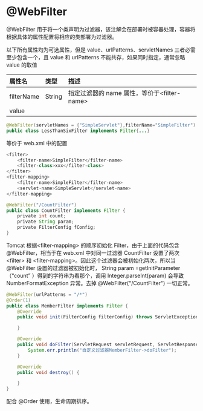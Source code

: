 # @WebFilter

@WebFilter 用于将一个类声明为过滤器，该注解会在部署时被容器处理，容器将根据具体的属性配置将相应的类部署为过滤器。

 以下所有属性均为可选属性，但是 value、urlPatterns、servletNames 三者必需至少包含一个，且 value 和 urlPatterns 不能共存，如果同时指定，通常忽略 value 的取值 

| 属性名 | 类型 | 描述 |
| :--- | :--- | :--- |
| filterName | String | 指定过滤器的 name 属性，等价于&lt;filter-name&gt; |
| value |  |  |

```java
@WebFilter(servletNames = {"SimpleServlet"},filterName="SimpleFilter") 
public class LessThanSixFilter implements Filter{...}
```

等价于 web.xml 中的配置

```java
<filter> 
    <filter-name>SimpleFilter</filter-name> 
    <filter-class>xxx</filter-class> 
</filter> 
<filter-mapping> 
    <filter-name>SimpleFilter</filter-name> 
    <servlet-name>SimpleServlet</servlet-name> 
</filter-mapping>
```

```java
@WebFilter("/CountFilter")
public class CountFilter implements Filter {
    private int count;
    private String param;
    private FilterConfig fConfig;
}
```

Tomcat 根据&lt;filter-mapping&gt; 的顺序初始化 Filter，由于上面的代码包含 @WebFilter，相当于在 web.xml 中对同一过滤器 CountFilter 设置了两次 &lt;filter&gt; 和 &lt;filter-mapping&gt;。因此这个过滤器会被初始化两次，所以当 @WebFilter 设置的过滤器被初始化时， String param =getInitParameter（“count” ）得到的字符串为看那个，调用 Integer.parseInt\(param\) 会导致 NumberFormatException 异常。去掉 @WebFilter\("/CountFilter"\) 一切正常。

```java
@WebFilter(urlPatterns = "/*")
@Order(1)
public class MemberFilter implements Filter {
    @Override
    public void init(FilterConfig filterConfig) throws ServletException {

    }

    @Override
    public void doFilter(ServletRequest servletRequest, ServletResponse servletResponse, FilterChain filterChain) throws IOException, ServletException {
        System.err.println("自定义过滤器MemberFilter->doFilter");
    }

    @Override
    public void destroy() {

    }
}
```

配合 @Order 使用，生命周期排序。

